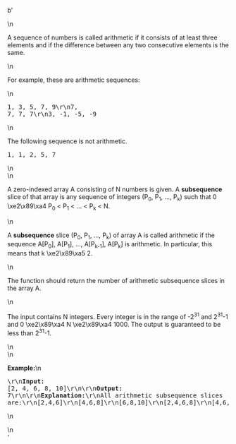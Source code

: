 b'<div class="question-description">\n<p><p>A sequence of numbers is called arithmetic if it consists of at least three elements and if the difference between any two consecutive elements is the same.</p>\n<p>For example, these are arithmetic sequences:</p>\n<pre>1, 3, 5, 7, 9\r\n7, 7, 7, 7\r\n3, -1, -5, -9</pre>\n<p>The following sequence is not arithmetic.</p> <pre>1, 1, 2, 5, 7</pre>\n<br/>\n<p>A zero-indexed array A consisting of N numbers is given. A <b>subsequence</b> slice of that array is any sequence of integers (P<sub>0</sub>, P<sub>1</sub>, ..., P<sub>k</sub>) such that 0 \xe2\x89\xa4 P<sub>0</sub> &lt; P<sub>1</sub> &lt; ... &lt; P<sub>k</sub> &lt; N.</p>\n<p>A <b>subsequence</b> slice (P<sub>0</sub>, P<sub>1</sub>, ..., P<sub>k</sub>) of array A is called arithmetic if the sequence A[P<sub>0</sub>], A[P<sub>1</sub>], ..., A[P<sub>k-1</sub>], A[P<sub>k</sub>] is arithmetic. In particular, this means that k \xe2\x89\xa5 2.</p>\n<p>The function should return the number of arithmetic subsequence slices in the array A. </p>\n<p>The input contains N integers. Every integer is in the range of -2<sup>31</sup> and 2<sup>31</sup>-1 and 0 \xe2\x89\xa4 N \xe2\x89\xa4 1000. The output is guaranteed to be less than 2<sup>31</sup>-1.</p>\n<br/>\n<p><b>Example:</b>\n<pre>\r\n<b>Input:</b> [2, 4, 6, 8, 10]\r\n\r\n<b>Output:</b> 7\r\n\r\n<b>Explanation:</b>\r\nAll arithmetic subsequence slices are:\r\n[2,4,6]\r\n[4,6,8]\r\n[6,8,10]\r\n[2,4,6,8]\r\n[4,6,8,10]\r\n[2,4,6,8,10]\r\n[2,6,10]\r\n</pre>\n</p></p>\n</div>'